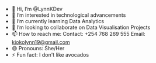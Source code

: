- 👋 Hi, I’m @LynnKDev
- 👀 I’m interested in technological advancements
- 🌱 I’m currently learning Data Analytics
- 💞️ I’m looking to collaborate on Data Visualisation Projects
- 📫 How to reach me:
       Contact: +254 768 269 555
       Email: kiokolynn19@gmail.com
- 😄 Pronouns: She/Her
- ⚡ Fun fact: I don't like avocados

<!---
LynnKDev/LynnKDev is a ✨ special ✨ repository because its `README.md` (this file) appears on your GitHub profile.
You can click the Preview link to take a look at your changes.
--->

